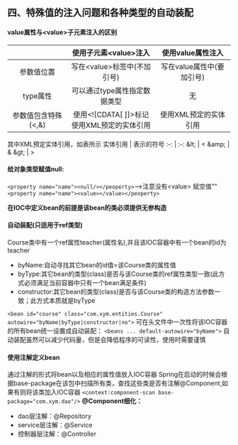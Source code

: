 ## 四、特殊值的注入问题和各种类型的自动装配
#### value属性与\<value>子元素注入的区别
| | 使用子元素\<value>注入 | 使用value属性注入
:-: | :-: | :-:
参数值位置 | 写在\<value>标签中(不加引号) | 写在value属性中(要加引号)
type属性 | 可以通过type属性指定数据类型 | 无
参数值包含特殊(<,&) | 使用\<![CDATA[ ]]>标记<br>使用XML预定的实体引用 | 使用XML预定的实体引用
其中XML预定实体引用，如表所示
实体引用 | 表示的符号
:-: | :-:
\&lt; | &lt;
\&amp; | &amp;
\&gt; | &gt;
#### 给对象类型赋值null:
`<property name="name"><null/></peoperty>`-->注意没有\<value>
赋空值""
`<property name="name"><value></value></peoperty>`

**在IOC中定义bean的前提是该bean的类必须提供无参构造**
#### 自动装配(只适用于ref类型)
Course类中有一个ref属性teacher(属性名),并且该IOC容器中有一个bean的id为teacher
- byName:自动寻找其它bean的id值=该Course类的属性值
- byType:其它bean的类型(class)是否与该Course类的ref属性类型一致(此方式必须满足当前容器中只有一个bean满足条件)
- constructor:其它bean的类型(class)是否与该Course类的构造方法参数一致；此方式本质就是byType

`<bean id="course" class="com.xym.entities.Course" autowire="byName|byType|constructor|no">`
可在头文件中一次性将该IOC容器的所有bean统一设置成自动装配：
`<beans ... default-autowire="byName">`
自动装配虽然可以减少代码量，但是会降低程序的可读性，使用时需要谨慎
#### 使用注解定义bean
通过注解的形式将bean以及相应的属性值放入IOC容器
Spring在启动的时候会根据base-package在该包中扫描所有类，查找这些类是否有注解@Component,如果有则将该类加入IOC容器
`<context:component-scan base-package="com.xym.dao"/>`
**@Component细化：**
- dao层注解：@Repository
- service层注解：@Service
- 控制器层注解：@Controller